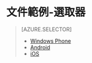 <properties pageTitle="文件範例-選取器" description="這是範例文件" title="Documentation Example - Selectors" services="" documentationCenter="" metaKeywords="" solutions="" authors="" videoId="" scriptId="" />

# 文件範例-選取器

> [AZURE.SELECTOR]
> - [Windows Phone](http://link.com)
> - [Android](http://link.com)
> - [iOS](http://link.com)
